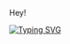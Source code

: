 Hey!

[![Typing SVG](https://readme-typing-svg.demolab.com?font=Fira+Code&pause=1000&color=07F7F4&random=false&width=435&lines=Hey+im+K5wdk!+Im+a+developer+of+somewher.me)](https://git.io/typing-svg)

